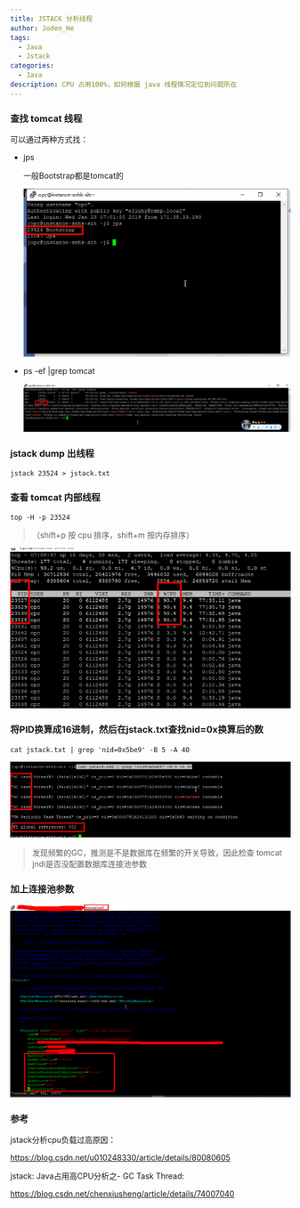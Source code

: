 ```yaml
---
title: JSTACK 分析线程
author: Joden_He
tags: 
  - Java
  - Jstack
categories: 
  - Java
description: CPU 占用100%，如何根据 java 线程情况定位到问题所在
---
```




### 查找 tomcat 线程

可以通过两种方式找：

- jps

  一般Bootstrap都是tomcat的

  ![JPS](/images/1.png)

  

- ps -ef |grep tomcat

  ![PS](/images/2.png)

  

### jstack dump 出线程

```shell
jstack 23524 > jstack.txt
```

### 查看 tomcat 内部线程

```shell
top -H -p 23524
```

> （shift+p 按 cpu 排序，shift+m 按内存排序） 

![tomcat-stack](/images/3.png)



### 将PID换算成16进制，然后在jstack.txt查找nid=0x换算后的数

```shell
cat jstack.txt | grep 'nid=0x5be9' -B 5 -A 40
```

![4.png](/images/4.png)

> 发现频繁的GC，推测是不是数据库在频繁的开关导致，因此检查 tomcat jndi是否没配置数据库连接池参数

### 加上连接池参数

![5.png](/images/5.png)



### 参考

jstack分析cpu负载过高原因：

https://blog.csdn.net/u010248330/article/details/80080605

jstack: Java占用高CPU分析之- GC Task Thread:

https://blog.csdn.net/chenxiusheng/article/details/74007040